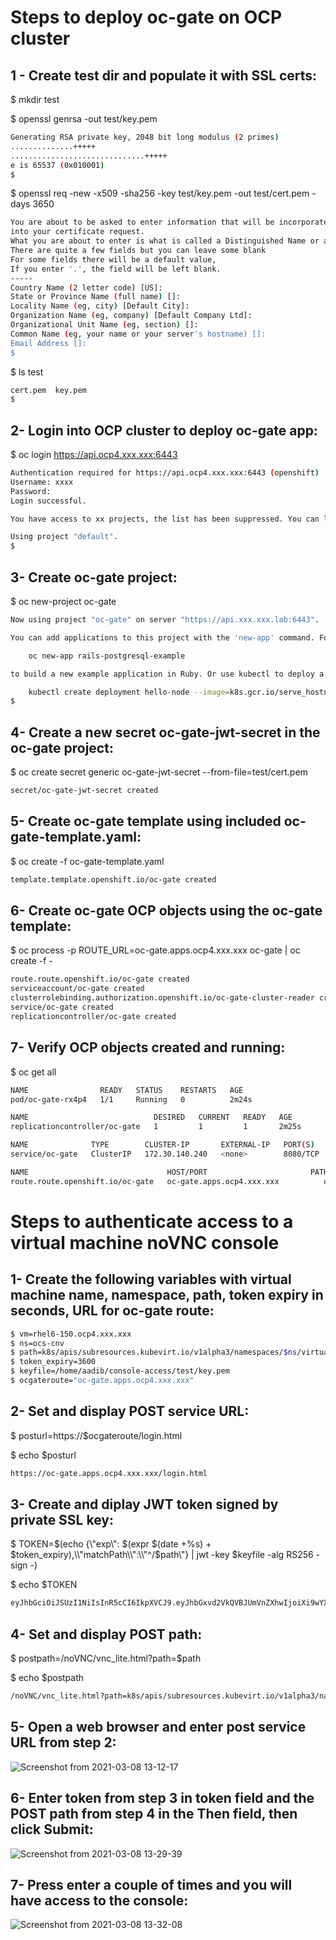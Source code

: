 # Steps to deploy oc-gate on OCP cluster

## 1 - Create test dir and populate it with SSL certs:
$ mkdir test

$ openssl genrsa -out test/key.pem
``` bash
Generating RSA private key, 2048 bit long modulus (2 primes)
..............+++++
..............................+++++
e is 65537 (0x010001)
$
```

$ openssl req -new -x509 -sha256 -key test/key.pem -out test/cert.pem -days 3650
``` bash
You are about to be asked to enter information that will be incorporated
into your certificate request.
What you are about to enter is what is called a Distinguished Name or a DN.
There are quite a few fields but you can leave some blank
For some fields there will be a default value,
If you enter '.', the field will be left blank.
-----
Country Name (2 letter code) [US]:
State or Province Name (full name) []:
Locality Name (eg, city) [Default City]:
Organization Name (eg, company) [Default Company Ltd]:
Organizational Unit Name (eg, section) []:
Common Name (eg, your name or your server's hostname) []:
Email Address []:
$
```

$ ls test
``` bash
cert.pem  key.pem
$
```

## 2- Login into OCP cluster to deploy oc-gate app:
$ oc login https://api.ocp4.xxx.xxx:6443
``` bash
Authentication required for https://api.ocp4.xxx.xxx:6443 (openshift)
Username: xxxx
Password: 
Login successful.

You have access to xx projects, the list has been suppressed. You can list all projects with ' projects'

Using project "default".
$
```

## 3- Create oc-gate project:
$ oc new-project oc-gate
``` bash
Now using project "oc-gate" on server "https://api.xxx.xxx.lab:6443".

You can add applications to this project with the 'new-app' command. For example, try:

    oc new-app rails-postgresql-example

to build a new example application in Ruby. Or use kubectl to deploy a simple Kubernetes application:

    kubectl create deployment hello-node --image=k8s.gcr.io/serve_hostname
$
```

## 4- Create a new secret oc-gate-jwt-secret in the oc-gate project:
$ oc create secret generic oc-gate-jwt-secret --from-file=test/cert.pem
``` bash
secret/oc-gate-jwt-secret created
```

## 5- Create oc-gate template using included oc-gate-template.yaml:
$ oc create -f oc-gate-template.yaml 
``` bash
template.template.openshift.io/oc-gate created
```

## 6- Create oc-gate OCP objects using the oc-gate template:
$ oc process -p ROUTE_URL=oc-gate.apps.ocp4.xxx.xxx oc-gate | oc create -f -
``` bash
route.route.openshift.io/oc-gate created
serviceaccount/oc-gate created
clusterrolebinding.authorization.openshift.io/oc-gate-cluster-reader created
service/oc-gate created
replicationcontroller/oc-gate created
```

## 7- Verify OCP objects created and running:
$ oc get all
``` bash
NAME                READY   STATUS    RESTARTS   AGE
pod/oc-gate-rx4p4   1/1     Running   0          2m24s

NAME                            DESIRED   CURRENT   READY   AGE
replicationcontroller/oc-gate   1         1         1       2m25s

NAME              TYPE        CLUSTER-IP       EXTERNAL-IP   PORT(S)    AGE
service/oc-gate   ClusterIP   172.30.140.240   <none>        8080/TCP   2m25s

NAME                               HOST/PORT                       PATH   SERVICES   PORT   TERMINATION   WILDCARD
route.route.openshift.io/oc-gate   oc-gate.apps.ocp4.xxx.xxx          oc-gate    8080   reencrypt     None
```

# Steps to authenticate access to a virtual machine noVNC console

## 1- Create the following variables with virtual machine name, namespace, path, token expiry in seconds, URL for oc-gate route:
``` bash
$ vm=rhel6-150.ocp4.xxx.xxx
$ ns=ocs-cnv
$ path=k8s/apis/subresources.kubevirt.io/v1alpha3/namespaces/$ns/virtualmachineinstances/$vm/vnc
$ token_expiry=3600
$ keyfile=/home/aadib/console-access/test/key.pem
$ ocgateroute="oc-gate.apps.ocp4.xxx.xxx"
```

## 2- Set and display POST service URL:
$ posturl=https://$ocgateroute/login.html

$ echo $posturl
``` bash
https://oc-gate.apps.ocp4.xxx.xxx/login.html
```

## 3- Create and diplay JWT token signed by private SSL key:
$ TOKEN=$(echo {\\"exp\\": $(expr $(date +%s) + $token_expiry),\\"matchPath\\":\\"^/$path\\"} | jwt -key $keyfile -alg RS256 -sign -)

$ echo $TOKEN
``` bash
eyJhbGciOiJSUzI1NiIsInR5cCI6IkpXVCJ9.eyJhbGxvd2VkQVBJUmVnZXhwIjoiXi9wYXRoIiwiZXhwIjoxNjE0ODk1NjAwfQ.j6AqKritRobMWoKjUGjnp7Khntxsr2BsXZ2-GZmb20VLBAX4r6VDzsN4VP5wBalDjYn8o0mlt7kJ4BWy81hMOLWst8TD-d3Vt6xXr0Eo8rVUnodjXP_YctO4lHT1eoizNFnook80XTsHoDgXEGm04nqoKbIB71Re-7cQFZQSfWFPjUM4Qbl32ebFqfjDI-29UoerB3M5eyonYhmLHLS9LlL_XRbaDh1XOBEDMwQ9jQMw5fLQ2P7wtmyVHkHkUqmaA9d51KKuiGQrz0mQtdiHaq_DQYkoZ9Z47eZHrlOUlcAS7IEfaw3ZSCLB9kwXExQ5X0BmYP7hqvHeQTPsd1aWVg
```

## 4- Set and display POST path:
$ postpath=/noVNC/vnc_lite.html?path=$path

$ echo $postpath
``` bash
/noVNC/vnc_lite.html?path=k8s/apis/subresources.kubevirt.io/v1alpha3/namespaces/ocs-cnv/virtualmachineinstances/rhel6-150.ocp4.xxx.xxx/vnc
```

## 5- Open a web browser and enter post service URL from step 2:
![Screenshot from 2021-03-08 13-12-17](https://user-images.githubusercontent.com/77073889/110363740-eb460a00-8010-11eb-8e7a-256a6c42302c.png)


## 6- Enter token from step 3 in token field and the POST path from step 4 in the Then field, then click Submit:
![Screenshot from 2021-03-08 13-29-39](https://user-images.githubusercontent.com/77073889/110364968-6eb42b00-8012-11eb-92f0-cabe751ec733.png)


## 7- Press enter a couple of times and you will have access to the console:
![Screenshot from 2021-03-08 13-32-08](https://user-images.githubusercontent.com/77073889/110365266-d4a0b280-8012-11eb-8a89-26bd1d58be21.png)
